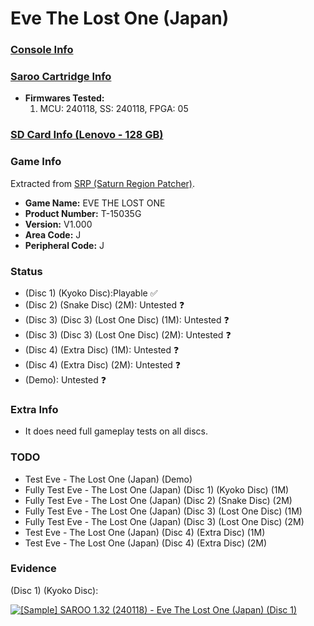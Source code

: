 # Eve The Lost One (Japan)

### [Console Info](../../../../Info/Consoles/VA13/README.md)

### [Saroo Cartridge Info](../../../../Info/Cartridges/RetroGameParadiseStore/1.32F/README.md)

- <b>Firmwares Tested:</b>
  1. MCU: 240118, SS: 240118, FPGA: 05

### [SD Card Info (Lenovo - 128 GB)](../../../../Info/SdCards/Lenovo/128GB/README.md)

### Game Info

Extracted from [SRP (Saturn Region Patcher)](https://segaxtreme.net/resources/saturn-region-patcher.81/download).

- <b>Game Name:</b> EVE THE LOST ONE
- <b>Product Number:</b> T-15035G
- <b>Version:</b> V1.000
- <b>Area Code:</b> J
- <b>Peripheral Code:</b> J

### Status

- (Disc 1) (Kyoko Disc):Playable :white_check_mark:
- (Disc 2) (Snake Disc) (2M): Untested :question:
- (Disc 3) (Disc 3) (Lost One Disc) (1M): Untested :question:
- (Disc 3) (Disc 3) (Lost One Disc) (2M): Untested :question:
- (Disc 4) (Extra Disc) (1M): Untested :question:
- (Disc 4) (Extra Disc) (2M): Untested :question:
- (Demo): Untested :question:

### Extra Info

- It does need full gameplay tests on all discs.

### TODO

- Test Eve - The Lost One (Japan) (Demo)
- Fully Test Eve - The Lost One (Japan) (Disc 1) (Kyoko Disc) (1M)
- Fully Test Eve - The Lost One (Japan) (Disc 2) (Snake Disc) (2M)
- Fully Test Eve - The Lost One (Japan) (Disc 3) (Lost One Disc) (1M)
- Fully Test Eve - The Lost One (Japan) (Disc 3) (Lost One Disc) (2M)
- Test Eve - The Lost One (Japan) (Disc 4) (Extra Disc) (1M)
- Test Eve - The Lost One (Japan) (Disc 4) (Extra Disc) (2M)

### Evidence

(Disc 1) (Kyoko Disc):

[![[Sample] SAROO 1.32 (240118) - Eve The Lost One (Japan) (Disc 1)](https://img.youtube.com/vi/63UpcjTuZCI/0.jpg)](https://www.youtube.com/watch?v=63UpcjTuZCI)
